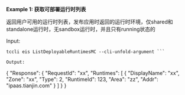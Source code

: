 **Example 1: 获取可部署运行时列表**

返回用户可用的运行时列表，发布应用时返回的运行时环境，仅shared和standalone运行时，无sandbox运行时，并且只有running状态的

Input: 

```
tccli eis ListDeployableRuntimesMC --cli-unfold-argument ```

Output: 
```
{
    "Response": {
        "RequestId": "xx",
        "Runtimes": [
            {
                "DisplayName": "xx",
                "Zone": "xx",
                "Type": 2,
                "RuntimeId": 123,
                "Area": "zz",
                "Addr": "ipaas.tianjin.com"
            }
        ]
    }
}
```

